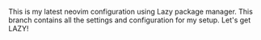 This is my latest neovim configuration using Lazy package manager. This branch contains all the settings and configuration for my setup. Let's get LAZY!
